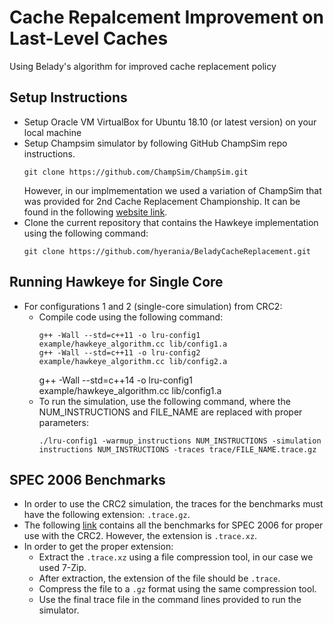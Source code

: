 # Cache Repalcement Improvement on Last-Level Caches
Using Belady's algorithm for improved cache replacement policy
## Setup Instructions
- Setup Oracle VM VirtualBox for Ubuntu 18.10 (or latest version) on your local machine
- Setup Champsim simulator by following GitHub ChampSim repo instructions.
  ```
  git clone https://github.com/ChampSim/ChampSim.git
  ```
  However, in our implmementation we used a variation of ChampSim that was provided for 2nd Cache Replacement Championship. It can be found in the following [website link](https://www.dropbox.com/s/o6ct9p7ekkxaoz4/ChampSim_CRC2_ver2.0.tar.gz?dl=1).
- Clone the current repository that contains the Hawkeye implementation using the following command:
  ```
  git clone https://github.com/hyerania/BeladyCacheReplacement.git
  ```

## Running Hawkeye for Single Core
- For configurations 1 and 2 (single-core simulation) from CRC2:
  - Compile code using the following command:
    ```
    g++ -Wall --std=c++11 -o lru-config1 example/hawkeye_algorithm.cc lib/config1.a
    g++ -Wall --std=c++11 -o lru-config2 example/hawkeye_algorithm.cc lib/config2.a
    ```
    g++ -Wall --std=c++14 -o lru-config1 example/hawkeye_algorithm.cc lib/config1.a
  - To run the simulation, use the following command, where the NUM_INSTRUCTIONS and FILE_NAME are replaced with proper parameters:
    ```
    ./lru-config1 -warmup_instructions NUM_INSTRUCTIONS -simulation instructions NUM_INSTRUCTIONS -traces trace/FILE_NAME.trace.gz
    ```

## SPEC 2006 Benchmarks
- In order to use the CRC2 simulation, the traces for the benchmarks must have the following extension: ```.trace.gz```.
- The following [link](https://www.dropbox.com/sh/pgmnzfr3hurlutq/AACciuebRwSAOzhJkmj5SEXBa/CRC2_trace?dl=0&subfolder_nav_tracking=1) contains all the benchmarks for SPEC 2006 for proper use with the CRC2. However, the extension is ```.trace.xz```.
- In order to get the proper extension:
  - Extract the ```.trace.xz``` using a file compression tool, in our case we used 7-Zip.
  - After extraction, the extension of the file should be ```.trace```.
  - Compress the file to a ```.gz``` format using the same compression tool.
  - Use the final trace file in the command lines provided to run the simulator.
